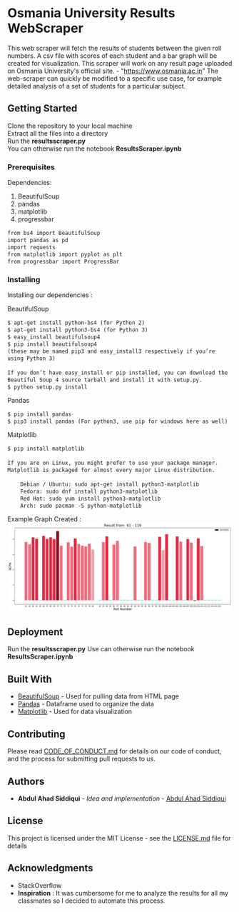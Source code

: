 # Osmania University Results WebScraper

This web scraper will fetch the results of students between the given roll numbers. A csv file with scores of each student and a bar graph will be created for visualization. This scraper will work on any result page uploaded on Osmania University's official site. - "https://www.osmania.ac.in"
The web-scraper can quickly be modified to a specific use case, for example detailed analysis of a set of students for a particular subject.

## Getting Started

Clone the repository to your local machine  
Extract all the files into a directory  
Run the  	**resultsscraper.py**  
You can otherwise run the notebook **ResultsScraper.ipynb** 

### Prerequisites

Dependencies:
1. BeautifulSoup
2. pandas
3. matplotlib
4. progressbar
```
from bs4 import BeautifulSoup
import pandas as pd
import requests
from matplotlib import pyplot as plt
from progressbar import ProgressBar
```

### Installing

Installing our dependencies :

BeautifulSoup

```
$ apt-get install python-bs4 (for Python 2)
$ apt-get install python3-bs4 (for Python 3)
$ easy_install beautifulsoup4
$ pip install beautifulsoup4
(these may be named pip3 and easy_install3 respectively if you’re using Python 3)

If you don’t have easy_install or pip installed, you can download the Beautiful Soup 4 source tarball and install it with setup.py.
$ python setup.py install
```

Pandas

```
$ pip install pandas
$ pip3 install pandas (For python3, use pip for windows here as well)
```

Matplotlib

```
$ pip install matplotlib

If you are on Linux, you might prefer to use your package manager. Matplotlib is packaged for almost every major Linux distribution.

    Debian / Ubuntu: sudo apt-get install python3-matplotlib
    Fedora: sudo dnf install python3-matplotlib
    Red Hat: sudo yum install python3-matplotlib
    Arch: sudo pacman -S python-matplotlib

```
Example Graph Created : 
![alt text](https://github.com/AbdulAhadSiddiqui11/Web-Scraper-OU-Results/blob/master/graph.png "Bar Graph Created")

## Deployment

Run the  	**resultsscraper.py**
Use can otherwise run the notebook **ResultsScraper.ipynb** 

## Built With

* [BeautifulSoup](https://www.crummy.com/software/BeautifulSoup/bs4/doc/) - Used for pulling data from HTML page
* [Pandas](https://pandas.pydata.org/pandas-docs/stable/) - Dataframe used to organize the data
* [Matplotlib](https://matplotlib.org/) - Used for data visualization

## Contributing

Please read [CODE_OF_CONDUCT.md](https://github.com/AbdulAhadSiddiqui11/Web-Scraper-OU-Results/blob/master/CODE_OF_CONDUCT.md) for details on our code of conduct, and the process for submitting pull requests to us.

## Authors

* **Abdul Ahad Siddiqui** - *Idea and implementation* - [Abdul Ahad Siddiqui](https://github.com/AbdulAhadSiddiqui11)

## License

This project is licensed under the MIT License - see the [LICENSE.md](https://github.com/AbdulAhadSiddiqui11/Web-Scraper-OU-Results/blob/master/LICENSE) file for details

## Acknowledgments

* StackOverflow
* **Inspiration** : It was cumbersome for me to analyze the results for all my classmates so I decided to automate this process.

